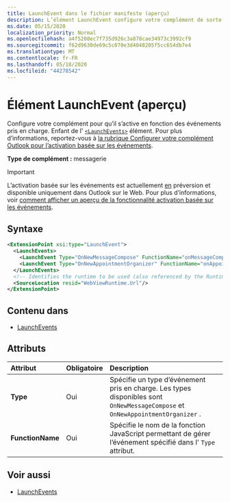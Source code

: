 ```yaml
---
title: LaunchEvent dans le fichier manifeste (aperçu)
description: L’élément LaunchEvent configure votre complément de sorte qu’il s’active en fonction des événements pris en charge.
ms.date: 05/15/2020
localization_priority: Normal
ms.openlocfilehash: a4f5208ec7f735d926c3a878cae34973c3992cf9
ms.sourcegitcommit: f62d9630de69c5c070e3d4048205f5cc654db7e4
ms.translationtype: MT
ms.contentlocale: fr-FR
ms.lasthandoff: 05/18/2020
ms.locfileid: "44278542"
---
```

# <a name="launchevent-element-preview"></a>Élément LaunchEvent (aperçu)

Configure votre complément pour qu’il s’active en fonction des événements pris en charge. Enfant de l' [`<LaunchEvents>`](launchevents.md) élément. Pour plus d’informations, reportez-vous à [la rubrique Configurer votre complément Outlook pour l’activation basée sur les événements](../../outlook/autolaunch.md).

**Type de complément :** messagerie

> [!IMPORTANT]
> L’activation basée sur les événements est actuellement [en](../../reference/objectmodel/preview-requirement-set/outlook-requirement-set-preview.md) préversion et disponible uniquement dans Outlook sur le Web. Pour plus d’informations, voir [comment afficher un aperçu de la fonctionnalité activation basée sur les événements](../../outlook/autolaunch.md#how-to-preview-the-event-based-activation-feature).

## <a name="syntax"></a>Syntaxe

```XML
<ExtensionPoint xsi:type="LaunchEvent">
  <LaunchEvents>
    <LaunchEvent Type="OnNewMessageCompose" FunctionName="onMessageComposeHandler"/>
    <LaunchEvent Type="OnNewAppointmentOrganizer" FunctionName="onAppointmentComposeHandler"/>
  </LaunchEvents>
  <!-- Identifies the runtime to be used (also referenced by the Runtime element). -->
  <SourceLocation resid="WebViewRuntime.Url"/>
</ExtensionPoint>
```

## <a name="contained-in"></a>Contenu dans

- [LaunchEvents](launchevents.md)

## <a name="attributes"></a>Attributs

|  Attribut  |  Obligatoire  |  Description  |
|:-----|:-----|:-----|
|  **Type**  |  Oui  | Spécifie un type d’événement pris en charge. Les types disponibles sont `OnNewMessageCompose` et `OnNewAppointmentOrganizer` . |
|  **FunctionName**  |  Oui  | Spécifie le nom de la fonction JavaScript permettant de gérer l’événement spécifié dans l' `Type` attribut. |

## <a name="see-also"></a>Voir aussi

- [LaunchEvents](launchevents.md)
